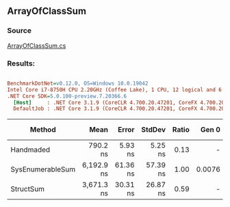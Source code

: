 ﻿## ArrayOfClassSum

### Source
[ArrayOfClassSum.cs](../../src/StructLinq.Benchmark/ArrayOfClassSum.cs)

### Results:
``` ini

BenchmarkDotNet=v0.12.0, OS=Windows 10.0.19042
Intel Core i7-8750H CPU 2.20GHz (Coffee Lake), 1 CPU, 12 logical and 6 physical cores
.NET Core SDK=5.0.100-preview.7.20366.6
  [Host]     : .NET Core 3.1.9 (CoreCLR 4.700.20.47201, CoreFX 4.700.20.47203), X64 RyuJIT
  DefaultJob : .NET Core 3.1.9 (CoreCLR 4.700.20.47201, CoreFX 4.700.20.47203), X64 RyuJIT


```
|           Method |       Mean |    Error |   StdDev | Ratio |  Gen 0 | Gen 1 | Gen 2 | Allocated |
|----------------- |-----------:|---------:|---------:|------:|-------:|------:|------:|----------:|
|        Handmaded |   790.2 ns |  5.93 ns |  5.25 ns |  0.13 |      - |     - |     - |         - |
| SysEnumerableSum | 6,192.9 ns | 61.36 ns | 57.39 ns |  1.00 | 0.0076 |     - |     - |      48 B |
|        StructSum | 3,671.3 ns | 30.31 ns | 26.87 ns |  0.59 |      - |     - |     - |         - |
